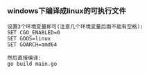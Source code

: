 ### windows下编译成linux的可执行文件
```
设置3个环境变量即可(注意几个环境变量后面不能有空格):
SET CGO_ENABLED=0
SET GOOS=linux
SET GOARCH=amd64

然后直接编译:
go build main.go
```




